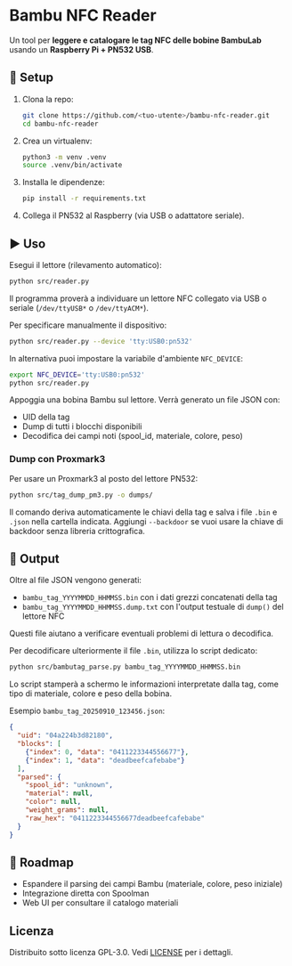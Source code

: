 # Bambu NFC Reader

Un tool per **leggere e catalogare le tag NFC delle bobine BambuLab** usando un **Raspberry Pi + PN532 USB**.

## 🚀 Setup

1. Clona la repo:
   ```bash
   git clone https://github.com/<tuo-utente>/bambu-nfc-reader.git
   cd bambu-nfc-reader
   ```

2. Crea un virtualenv:
   ```bash
   python3 -m venv .venv
   source .venv/bin/activate
   ```

3. Installa le dipendenze:
   ```bash
   pip install -r requirements.txt
   ```

4. Collega il PN532 al Raspberry (via USB o adattatore seriale).

## ▶️ Uso

Esegui il lettore (rilevamento automatico):
```bash
python src/reader.py
```
Il programma proverà a individuare un lettore NFC collegato via USB o
seriale (`/dev/ttyUSB*` o `/dev/ttyACM*`).


Per specificare manualmente il dispositivo:
```bash
python src/reader.py --device 'tty:USB0:pn532'
```

In alternativa puoi impostare la variabile d'ambiente `NFC_DEVICE`:
```bash
export NFC_DEVICE='tty:USB0:pn532'
python src/reader.py

```

Appoggia una bobina Bambu sul lettore. Verrà generato un file JSON con:

- UID della tag
- Dump di tutti i blocchi disponibili
- Decodifica dei campi noti (spool_id, materiale, colore, peso)

### Dump con Proxmark3

Per usare un Proxmark3 al posto del lettore PN532:

```bash
python src/tag_dump_pm3.py -o dumps/
```

Il comando deriva automaticamente le chiavi della tag e salva i file `.bin` e `.json` nella cartella indicata. Aggiungi `--backdoor` se vuoi usare la chiave di backdoor senza libreria crittografica.


## 📂 Output

Oltre al file JSON vengono generati:

- `bambu_tag_YYYYMMDD_HHMMSS.bin` con i dati grezzi concatenati della tag
- `bambu_tag_YYYYMMDD_HHMMSS.dump.txt` con l'output testuale di `dump()` del
  lettore NFC

Questi file aiutano a verificare eventuali problemi di lettura o decodifica.

Per decodificare ulteriormente il file `.bin`, utilizza lo script dedicato:

```bash
python src/bambutag_parse.py bambu_tag_YYYYMMDD_HHMMSS.bin
```

Lo script stamperà a schermo le informazioni interpretate dalla tag, come tipo
di materiale, colore e peso della bobina.


Esempio `bambu_tag_20250910_123456.json`:
```json
{
  "uid": "04a224b3d82180",
  "blocks": [
    {"index": 0, "data": "0411223344556677"},
    {"index": 1, "data": "deadbeefcafebabe"}
  ],
  "parsed": {
    "spool_id": "unknown",
    "material": null,
    "color": null,
    "weight_grams": null,
    "raw_hex": "0411223344556677deadbeefcafebabe"
  }
}
```

## 🔮 Roadmap

- Espandere il parsing dei campi Bambu (materiale, colore, peso iniziale)
- Integrazione diretta con Spoolman
- Web UI per consultare il catalogo materiali

## Licenza

Distribuito sotto licenza GPL-3.0. Vedi [LICENSE](LICENSE) per i dettagli.
